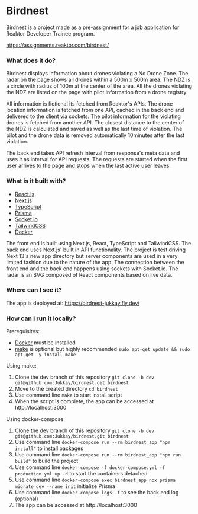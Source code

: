 # Birdnest

Birdnest is a project made as a pre-assignment for a job application for Reaktor Developer Trainee program.

https://assignments.reaktor.com/birdnest/

### What does it do?

Birdnest displays information about drones violating a No Drone Zone. The radar on the page shows all drones within a 500m x 500m area. The NDZ is a circle with radius of 100m at the center of the area. All the drones violating the NDZ are listed on the page with pilot information from a drone registry.

All information is fictional its fetched from Reaktor's APIs. The drone location information is fetched from one API, cached in the back end and delivered to the client via sockets. The pilot information for the violating drones is fetched from another API. The closest distance to the center of the NDZ is calculated and saved as well as the last time of violation. The pilot and the drone data is removed automatically 10minutes after the last violation.

The back end takes API refresh interval from response's meta data and uses it as interval for API requests. The requests are started when the first user arrives to the page and stops when the last active user leaves. 

### What is it built with?

* [React.js](https://reactjs.org/)
* [Next.js](https://nextjs.org/)
* [TypeScript](https://www.typescriptlang.org/)
* [Prisma](https://prisma.io)
* [Socket.io](https://socket.io/)
* [TailwindCSS](https://tailwindcss.com/)
* [Docker](https://docker.com)

The front end is built using Next.js, React, TypeScript and TailwindCSS. The back end uses Next.js' built in API functionality. The project is test driving Next 13's new app directory but server components are used in a very limited fashion due to the nature of the app. The connection between the front end and the back end happens using sockets with Socket.io. The radar is an SVG composed of React components based on live data.

### Where can I see it?

The app is deployed at:
https://birdnest-jukkay.fly.dev/

### How can I run it locally?

Prerequisites:
* [Docker](https://docker.com) must be installed
* [make](https://www.gnu.org/software/make/) is optional but highly recommended `sudo apt-get update && sudo apt-get -y install make`

Using make:

1. Clone the dev branch of this repository `git clone -b dev git@github.com:Jukkay/birdnest.git birdnest`
2. Move to the created directory `cd birdnest`
3. Use command line `make` to start install script
4. When the script is complete, the app can be accessed at http://localhost:3000

Using docker-compose:

1. Clone the dev branch of this repository `git clone -b dev git@github.com:Jukkay/birdnest.git birdnest`
2. Use command line `docker-compose run --rm birdnest_app "npm install"` to install packages
3. Use command line `docker-compose run --rm birdnest_app "npm run build"` to build the project
4. Use command line `docker compose -f docker-compose.yml -f production.yml up -d` to start the containers detached
5. Use command line `docker-compose exec birdnest_app npx prisma migrate dev --name init` initialize Prisma
6. Use command line `docker-compose logs -f` to see the back end log (optional)
7. The app can be accessed at http://localhost:3000
